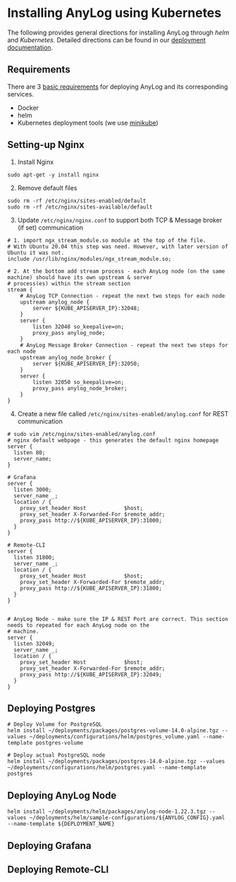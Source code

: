 # Installing AnyLog using Kubernetes 

The following provides general directions for installing AnyLog through _helm_ and _Kubernetes_. Detailed directions
can be found in our [deployment documentation](https://github.com/AnyLog-co/documentation/tree/os-dev/deployments). 

## Requirements 
There are 3 [basic requirements](https://github.com/AnyLog-co/documentation/blob/os-dev/deployments/Kubernetes/Prerequisites.md) 
for deploying AnyLog and its corresponding services.
* Docker 
* helm
* Kubernetes deployment tools (we use [minikube](https://minikube.sigs.k8s.io/docs/start/)) 

## Setting-up Nginx
1. Install Nginx 
```shell 
sudo apt-get -y install nginx
```

2. Remove default files
```shell
sudo rm -rf /etc/nginx/sites-enabled/default 
sudo rm -rf /etc/nginx/sites-available/default
```

3. Update `/etc/nginx/nginx.conf` to support both TCP & Message broker (if set) communication 
```shell
# 1. import ngx_stream_module.so module at the top of the file.
# With Ubuntu 20.04 this step was need. However, with later version of Ubuntu it was not. 
include /usr/lib/nginx/modules/ngx_stream_module.so;

# 2. At the bottom add stream process - each AnyLog node (on the same machine) should have its own upstream & server 
# process(es) within the stream section
stream {
    # AnyLog TCP Connection - repeat the next two steps for each node
    upstream anylog_node {
        server ${KUBE_APISERVER_IP}:32048;
    }
    server {
        listen 32048 so_keepalive=on;
        proxy_pass anylog_node;
    }
    # AnyLog Message Broker Connection - repeat the next two steps for each node 
    upstream anylog_node_broker {
        server ${KUBE_APISERVER_IP}:32050;
    }
    server {
        listen 32050 so_keepalive=on;
        proxy_pass anylog_node_broker;
    }
}
```

4. Create a new file called `/etc/nginx/sites-enabled/anylog.conf` for REST communication
```shell
# sudo vim /etc/nginx/sites-enabled/anylog.conf 
# nginx default webpage - this generates the default nginx homepage 
server {
  listen 80;
  server_name;
}

# Grafana 
server {
  listen 3000;
  server_name _;
  location / {
    proxy_set_header Host            $host;
    proxy_set_header X-Forwarded-For $remote_addr;
    proxy_pass http://${KUBE_APISERVER_IP}:31000;
  }
}

# Remote-CLI
server {
  listen 31800;
  server_name _;
  location / {
    proxy_set_header Host            $host;
    proxy_set_header X-Forwarded-For $remote_addr;
    proxy_pass http://${KUBE_APISERVER_IP}:31800;
  }
}


# AnyLog Node - make sure the IP & REST Port are correct. This section needs to repeated for each AnyLog node on the 
# machine. 
server {
  listen 32049;
  server_name _;
  location / {
    proxy_set_header Host            $host;
    proxy_set_header X-Forwarded-For $remote_addr;
    proxy_pass http://${KUBE_APISERVER_IP}:32049;
  }
}
```

## Deploying Postgres
```shell
# Deploy Volume for PostgreSQL  
helm install ~/deployments/packages/postgres-volume-14.0-alpine.tgz --values ~/deployments/configurations/helm/postgres_volume.yaml --name-template postgres-volume 

# Deploy actual PostgreSQL node 
helm install ~/deployments/packages/postgres-14.0-alpine.tgz --values ~/deployments/configurations/helm/postgres.yaml --name-template postgres
```

## Deploying AnyLog Node

```shell
helm install ~/deployments/helm/packages/anylog-node-1.22.3.tgz --values ~/deployments/helm/sample-configurations/${ANYLOG_CONFIG}.yaml --name-template ${DEPLOYMENT_NAME}
```

## Deploying Grafana 

## Deploying Remote-CLI 